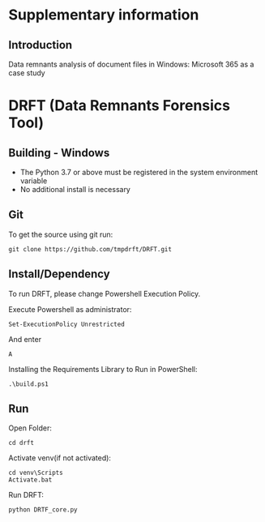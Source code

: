 # Supplementary information
## Introduction
Data remnants analysis of document files in Windows: Microsoft 365 as a case study

# DRFT (Data Remnants Forensics Tool)

## Building - Windows
 - The Python 3.7 or above must be registered in the system environment variable
 - No additional install is necessary
 
## Git

To get the source using git run:
<pre><code>git clone https://github.com/tmpdrft/DRFT.git</code></pre>

## Install/Dependency

To run DRFT, please change Powershell Execution Policy.

Execute Powershell as administrator:
```
Set-ExecutionPolicy Unrestricted
```

And enter
```
A
```

Installing the Requirements Library to Run in PowerShell:
```
.\build.ps1
```

## Run
Open Folder:
```
cd drft
```

Activate venv(if not activated):
```
cd venv\Scripts
Activate.bat
```

Run DRFT:
```
python DRTF_core.py
```
